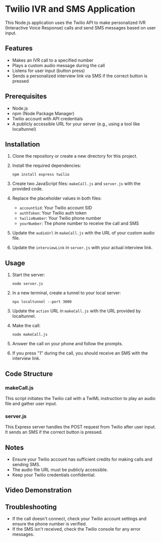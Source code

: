 # Twilio IVR and SMS Application

This Node.js application uses the Twilio API to make personalized IVR (Interactive Voice Response) calls and send SMS messages based on user input.

## Features

- Makes an IVR call to a specified number
- Plays a custom audio message during the call
- Listens for user input (button press)
- Sends a personalized interview link via SMS if the correct button is pressed

## Prerequisites

- Node.js
- npm (Node Package Manager)
- Twilio account with API credentials
- A publicly accessible URL for your server (e.g., using a tool like localtunnel)

## Installation

1. Clone the repository or create a new directory for this project.

2. Install the required dependencies:
   ```
   npm install express twilio
   ```

3. Create two JavaScript files: `makeCall.js` and `server.js` with the provided code.

4. Replace the placeholder values in both files:
   - `accountSid`: Your Twilio account SID
   - `authToken`: Your Twilio auth token
   - `twilioNumber`: Your Twilio phone number
   - `yourNumber`: The phone number to receive the call and SMS

5. Update the `audioUrl` in `makeCall.js` with the URL of your custom audio file.

6. Update the `interviewLink` in `server.js` with your actual interview link.

## Usage

1. Start the server:
   ```
   node server.js
   ```

2. In a new terminal, create a tunnel to your local server:
   ```
   npx localtunnel --port 3000
   ```

3. Update the `action` URL in `makeCall.js` with the URL provided by localtunnel.

4. Make the call:
   ```
   node makeCall.js
   ```

5. Answer the call on your phone and follow the prompts.

6. If you press "1" during the call, you should receive an SMS with the interview link.

## Code Structure

### makeCall.js
This script initiates the Twilio call with a TwiML instruction to play an audio file and gather user input.

### server.js
This Express server handles the POST request from Twilio after user input. It sends an SMS if the correct button is pressed.

## Notes

- Ensure your Twilio account has sufficient credits for making calls and sending SMS.
- The audio file URL must be publicly accessible.
- Keep your Twilio credentials confidential.

## Video Demonstration


## Troubleshooting

- If the call doesn't connect, check your Twilio account settings and ensure the phone number is verified.
- If the SMS isn't received, check the Twilio console for any error messages.
